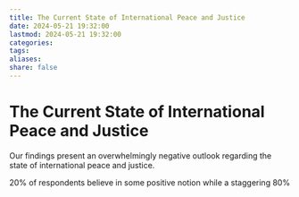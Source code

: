 ```yaml
---
title: The Current State of International Peace and Justice
date: 2024-05-21 19:32:00
lastmod: 2024-05-21 19:32:00
categories: 
tags: 
aliases: 
share: false 
---
```


# The Current State of International Peace and Justice

Our findings present an overwhelmingly negative outlook regarding the state of international peace and justice.

20% of respondents believe in some positive notion while a staggering 80% 